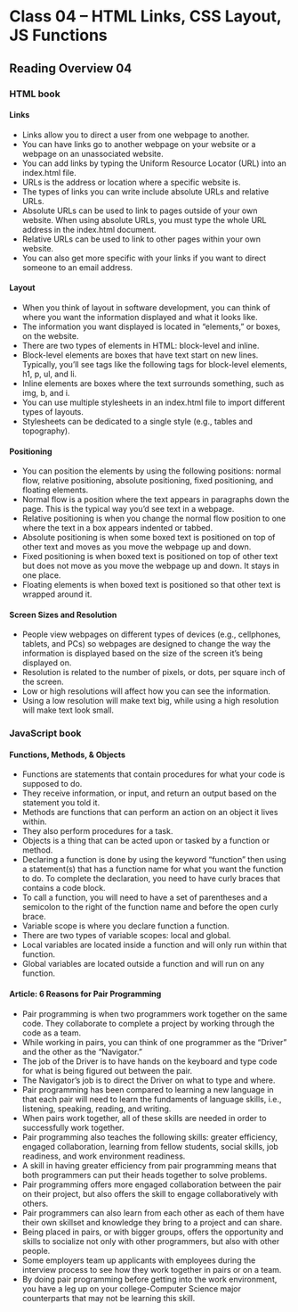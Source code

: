 # Class 04 – HTML Links, CSS Layout, JS Functions

## Reading Overview 04

### HTML book

#### Links

- Links allow you to direct a user from one webpage to another.
- You can have links go to another webpage on your website or a webpage on an unassociated website.
- You can add links by typing the Uniform Resource Locator (URL) into an index.html file.
- URLs is the address or location where a specific website is.
- The types of links you can write include absolute URLs and relative URLs.
- Absolute URLs can be used to link to pages outside of your own website. When using absolute URLs, you must type the whole URL address in the index.html document.
- Relative URLs can be used to link to other pages within your own website.
- You can also get more specific with your links if you want to direct someone to an email address.

#### Layout

- When you think of layout in software development, you can think of where you want the information displayed and what it looks like.
- The information you want displayed is located in “elements,” or boxes, on the website. 
- There are two types of elements in HTML: block-level and inline.
- Block-level elements are boxes that have text start on new lines. Typically, you’ll see tags like the following tags for block-level elements, h1, p, ul, and li.
- Inline elements are boxes where the text surrounds something, such as img, b, and i.
- You can use multiple stylesheets in an index.html file to import different types of layouts.
- Stylesheets can be dedicated to a single style (e.g., tables and topography). 

#### Positioning

- You can position the elements by using the following positions: normal flow, relative positioning, absolute positioning, fixed positioning, and floating elements.
- Normal flow is a position where the text appears in paragraphs down the page. This is the typical way you’d see text in a webpage.
- Relative positioning is when you change the normal flow position to one where the text in a box appears indented or tabbed.
- Absolute positioning is when some boxed text is positioned on top of other text and moves as you move the webpage up and down.
- Fixed positioning is when boxed text is positioned on top of other text but does not move as you move the webpage up and down. It stays in one place.
- Floating elements is when boxed text is positioned so that other text is wrapped around it.

#### Screen Sizes and Resolution

- People view webpages on different types of devices (e.g., cellphones, tablets, and PCs) so webpages are designed to change the way the information is displayed based on the size of the screen it’s being displayed on.
- Resolution is related to the number of pixels, or dots, per square inch of the screen. 
- Low or high resolutions will affect how you can see the information.
- Using a low resolution will make text big, while using a high resolution will make text look small.

### JavaScript book

#### Functions, Methods, & Objects

- Functions are statements that contain procedures for what your code is supposed to do.
- They receive information, or input, and return an output based on the statement you told it.
- Methods are functions that can perform an action on an object it lives within.
- They also perform procedures for a task.
- Objects is a thing that can be acted upon or tasked by a function or method.
- Declaring a function is done by using the keyword “function” then using a statement(s) that has a function name for what you want the function to do. To complete the declaration, you need to have curly braces that contains a code block.
- To call a function, you will need to have a set of parentheses and a semicolon to the right of the function name and before the open curly brace.
- Variable scope is where you declare function a function.
- There are two types of variable scopes: local and global.
- Local variables are located inside a function and will only run within that function.
- Global variables are located outside a function and will run on any function.

#### Article: 6 Reasons for Pair Programming

- Pair programming is when two programmers work together on the same code. They collaborate to complete a project by working through the code as a team.
- While working in pairs, you can think of one programmer as the “Driver” and the other as the “Navigator.”
- The job of the Driver is to have hands on the keyboard and type code for what is being figured out between the pair.
- The Navigator’s job is to direct the Driver on what to type and where.
- Pair programming has been compared to learning a new language in that each pair will need to learn the fundaments of language skills, i.e., listening, speaking, reading, and writing.
- When pairs work together, all of these skills are needed in order to successfully work together.
- Pair programming also teaches the following skills: greater efficiency, engaged collaboration, learning from fellow students, social skills, job readiness, and work environment readiness.
- A skill in having greater efficiency from pair programming means that both programmers can put their heads together to solve problems.
- Pair programming offers more engaged collaboration between the pair on their project, but also offers the skill to engage collaboratively with others.
- Pair programmers can also learn from each other as each of them have their own skillset and knowledge they bring to a project and can share.
- Being placed in pairs, or with bigger groups, offers the opportunity and skills to socialize not only with other programmers, but also with other people.
- Some employers team up applicants with employees during the interview process to see how they work together in pairs or on a team.
- By doing pair programming before getting into the work environment, you have a leg up on your college-Computer Science major counterparts that may not be learning this skill.
